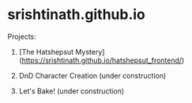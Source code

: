 # srishtinath.github.io

Projects:

1. [The Hatshepsut Mystery] (https://srishtinath.github.io/hatshepsut_frontend/)

2. DnD Character Creation (under construction)

3. Let's Bake! (under construction)
